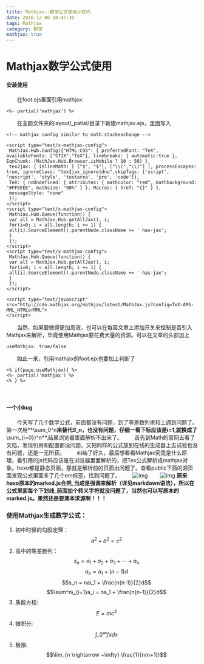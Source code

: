 ```yaml
---
title: Mathjax--数学公式使用小技巧
date: 2016-12-06 10:47:39
tags: Mathjax
category: 数学
mathjax: true
---
```


# Mathjax数学公式使用
#### 安装使用
　　在foot.ejs里面引用mathjax:
```
<%- partial('mathjax') %>
```
　　在主题文件夹的layout/_patial/目录下新建mathjax.ejs，里面写入
```　　
<!-- mathjax config similar to math.stackexchange -->

<script type="text/x-mathjax-config">
 MathJax.Hub.Config({"HTML-CSS": { preferredFont: "TeX", availableFonts: ["STIX","TeX"], linebreaks: { automatic:true }, EqnChunk: (MathJax.Hub.Browser.isMobile ? 10 : 50) },
 tex2jax: { inlineMath: [ ["$", "$"], ["\\(","\\)"] ], processEscapes: true, ignoreClass: "tex2jax_ignore|dno",skipTags: ['script', 'noscript', 'style', 'textarea', 'pre', 'code']},
 TeX: { noUndefined: { attributes: { mathcolor: "red", mathbackground: "#FFEEEE", mathsize: "90%" } }, Macros: { href: "{}" } },
 messageStyle: "none"
 });
</script>
<script type="text/x-mathjax-config">
 MathJax.Hub.Queue(function() {
 var all = MathJax.Hub.getAllJax(), i;
 for(i=0; i < all.length; i += 1) {
 all[i].SourceElement().parentNode.className += ' has-jax';
 }
 });
</script>
<script type="text/x-mathjax-config">
 MathJax.Hub.Queue(function() {
 var all = MathJax.Hub.getAllJax(), i;
 for(i=0; i < all.length; i += 1) {
 all[i].SourceElement().parentNode.className += ' has-jax';
 }
 });
</script>

<script type="text/javascript" src="http://cdn.mathjax.org/mathjax/latest/MathJax.js?config=TeX-AMS-MML_HTMLorMML">
</script>
```
　　当然，如果要做得更加高效，也可以在每篇文章上添加开关来控制是否引入Mathjax来解析，毕竟使用Mathjax要花费大量的资源。可以在文章的头部加上
```
useMathjax: true/false
```
　　如此一来，引用mathjax的foot.ejx也要加上判断了
```
<% if(page.useMathjax){ %>
<%- partial('mathjax') %>
<% } %>
```
　　
#### 一个小bug
　　今天写了几个数学公式，前面都没有问题，到了等差数列求和上遇到问题了。第一次用**\sum_0^n**来替代$S\_n$，也没有问题，仔细一看下标应该是i=1,就换成了**\sum_{i=0}}^n**,结果浏览器里面解析不出来了。
 　　首先到Math的官网去看了文档，发现引用和配置都没问题，又把同样的公式放到在线的生成器上去试验也没有问题，还是一无所获。
 　　纠结了好久，最后想看看Mathjax究竟是什么原理，看引用的js代码应该是在浏览器里面解析的，把Tex公式解析成mathjax对象。hexo都是静态页面，那就是解析前的页面出问题了。查看public下面的源页面发现公式里面多了几个em标签，找到问题了。
 　　![img](/images/mathjax_1.png)
 　　![img](/images/mathjax_2.png)
**原来hexo原本的marked.js会把_当成是强调来解析（详见markdown语法），所以在公式里面每个下划线_前面加个转义字符就没问题了，当然也可以写原本的marked.js。果然还是要溯本求源啊！！！**
### 使用Mathjax生成数学公式：
1. 初中时候的勾股定理：
$$a^2 + b^2 = c^2$$
2. 高中的等差数列：
$$s_n = a_1 + a_2 +a_3 + ⋯ + a_n$$
$$a_n = a_1 + (n-1)d$$
$$s_n = na\_1 + \frac{n(n-1)}{2}d$$
$$\sum^n\_{i=1}a_i = na_1 + \frac{n(n-1)}{2}d$$
3. 质能方程:	$$E = mc^2$$
4. 微积分:
$$\int\_0^\infty{fxdx}$$
5. 极限:
$$\lim_{n \rightarrow +\infty} \frac{1}{n(n+1)}$$
